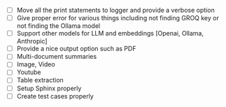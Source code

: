 - [ ] Move all the print statements to logger and provide a verbose option
- [ ] Give proper error for various things including not finding GROQ key or not finding the Ollama model
- [ ] Support other models for LLM and embeddings [Openai, Ollama, Anthropic]
- [ ] Provide a nice output option such as PDF
- [ ] Multi-document summaries
- [ ] Image, Video
- [ ] Youtube
- [ ] Table extraction
- [ ] Setup Sphinx properly
- [ ] Create test cases properly
